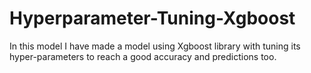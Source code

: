 # Hyperparameter-Tuning-Xgboost
In this model I have made a model using Xgboost library with tuning its hyper-parameters to reach a good accuracy and predictions too.
